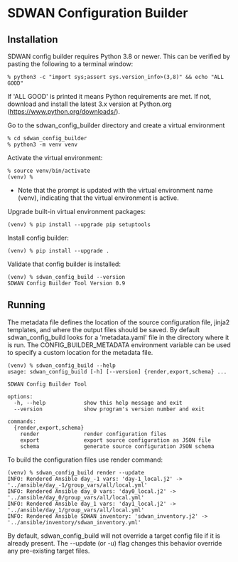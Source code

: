 # SDWAN Configuration Builder

## Installation

SDWAN config builder requires Python 3.8 or newer. This can be verified by pasting the following to a terminal window:
```
% python3 -c "import sys;assert sys.version_info>(3,8)" && echo "ALL GOOD"
```

If 'ALL GOOD' is printed it means Python requirements are met. If not, download and install the latest 3.x version at Python.org (https://www.python.org/downloads/).

Go to the sdwan_config_builder directory and create a virtual environment
```
% cd sdwan_config_builder
% python3 -m venv venv
```

Activate the virtual environment:
```
% source venv/bin/activate
(venv) %
```
- Note that the prompt is updated with the virtual environment name (venv), indicating that the virtual environment is active.
    
Upgrade built-in virtual environment packages:
```
(venv) % pip install --upgrade pip setuptools
```

Install config builder:
```
(venv) % pip install --upgrade .
```

Validate that config builder is installed:
```
(venv) % sdwan_config_build --version
SDWAN Config Builder Tool Version 0.9
```

## Running

The metadata file defines the location of the source configuration file, jinja2 templates, and where the output files 
should be saved. By default sdwan_config_build looks for a 'metadata.yaml' file in the directory where it is run. 
The CONFIG_BUILDER_METADATA environment variable can be used to specify a custom location for the metadata file.

```
(venv) % sdwan_config_build --help   
usage: sdwan_config_build [-h] [--version] {render,export,schema} ...

SDWAN Config Builder Tool

options:
  -h, --help            show this help message and exit
  --version             show program's version number and exit

commands:
  {render,export,schema}
    render              render configuration files
    export              export source configuration as JSON file
    schema              generate source configuration JSON schema
```

To build the configuration files use render command:
```
(venv) % sdwan_config_build render --update
INFO: Rendered Ansible day_-1 vars: 'day-1_local.j2' -> '../ansible/day_-1/group_vars/all/local.yml'
INFO: Rendered Ansible day_0 vars: 'day0_local.j2' -> '../ansible/day_0/group_vars/all/local.yml'
INFO: Rendered Ansible day_1 vars: 'day1_local.j2' -> '../ansible/day_1/group_vars/all/local.yml'
INFO: Rendered Ansible SDWAN inventory: 'sdwan_inventory.j2' -> '../ansible/inventory/sdwan_inventory.yml'
```

By default, sdwan_config_build will not override a target config file if it is already present. The --update (or -u) 
flag changes this behavior override any pre-existing target files.
